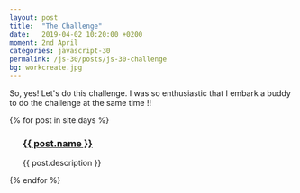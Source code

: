 ```yaml
---
layout: post
title:  "The Challenge"
date:   2019-04-02 10:20:00 +0200
moment: 2nd April
categories: javascript-30
permalink: /js-30/posts/js-30-challenge
bg: workcreate.jpg
---
```


So, yes! Let's do this challenge. I was so enthusiastic that I embark a buddy to do the challenge at the same time !!

{% for post in site.days %}
  <ul>
    <li style="list-style-type: none">
      <h3><a href="{{ post.url | relative_url }}">{{ post.name }}</a></h3><p>{{ post.description }}</p>
    </li>
  </ul>
{% endfor %}
